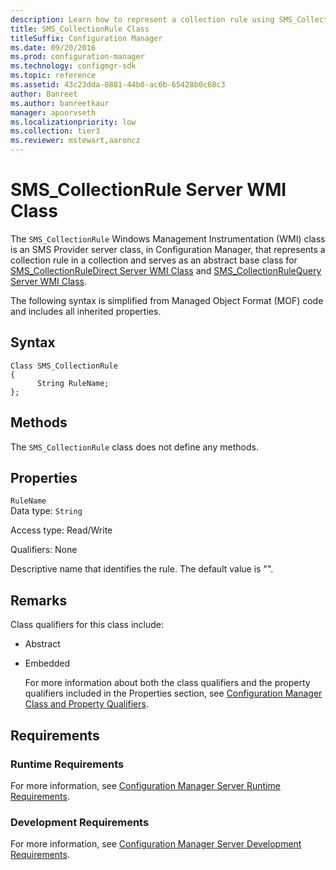 ```yaml
---
description: Learn how to represent a collection rule using SMS_CollectionRule class in Configuration Manager.
title: SMS_CollectionRule Class
titleSuffix: Configuration Manager
ms.date: 09/20/2016
ms.prod: configuration-manager
ms.technology: configmgr-sdk
ms.topic: reference
ms.assetid: 43c23dda-0881-44b0-ac6b-65428b0c68c3
author: Banreet
ms.author: banreetkaur
manager: apoorvseth
ms.localizationpriority: low
ms.collection: tier3
ms.reviewer: mstewart,aaroncz 
---
```

# SMS_CollectionRule Server WMI Class
The `SMS_CollectionRule` Windows Management Instrumentation (WMI) class is an SMS Provider server class, in Configuration Manager, that represents a collection rule in a collection and serves as an abstract base class for [SMS_CollectionRuleDirect Server WMI Class](../../../../../develop/reference/core/clients/collections/sms_collectionruledirect-server-wmi-class.md) and [SMS_CollectionRuleQuery Server WMI Class](../../../../../develop/reference/core/clients/collections/sms_collectionrulequery-server-wmi-class.md).  

 The following syntax is simplified from Managed Object Format (MOF) code and includes all inherited properties.  

## Syntax  

```  
Class SMS_CollectionRule  
{  
      String RuleName;  
};  
```  

## Methods  
 The `SMS_CollectionRule` class does not define any methods.  

## Properties  
 `RuleName`  
 Data type: `String`  

 Access type: Read/Write  

 Qualifiers: None  

 Descriptive name that identifies the rule. The default value is "".  

## Remarks  
 Class qualifiers for this class include:  

- Abstract  

- Embedded  

  For more information about both the class qualifiers and the property qualifiers included in the Properties section, see [Configuration Manager Class and Property Qualifiers](../../../../../develop/reference/misc/class-and-property-qualifiers.md).  

## Requirements  

### Runtime Requirements  
 For more information, see [Configuration Manager Server Runtime Requirements](../../../../../develop/core/reqs/server-runtime-requirements.md).  

### Development Requirements  
 For more information, see [Configuration Manager Server Development Requirements](../../../../../develop/core/reqs/server-development-requirements.md).  
